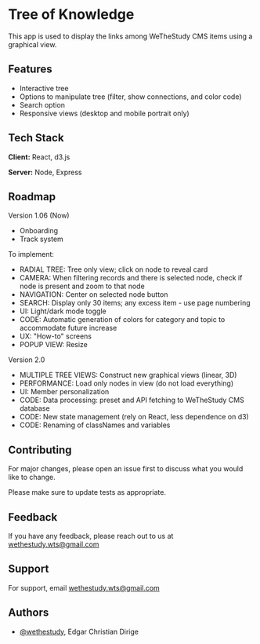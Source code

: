 
# Tree of Knowledge

This app is used to display the links among WeTheStudy CMS items using a graphical view.


## Features

- Interactive tree
- Options to manipulate tree (filter, show connections, and color code)
- Search option
- Responsive views (desktop and mobile portrait only)

## Tech Stack

**Client:** React, d3.js

**Server:** Node, Express


## Roadmap

Version 1.06 (Now)
- Onboarding
- Track system

To implement:
- RADIAL TREE: Tree only view; click on node to reveal card
- CAMERA: When filtering records and there is selected node, check if node is present and zoom to that node
- NAVIGATION: Center on selected node button
- SEARCH: Display only 30 items; any excess item - use page numbering
- UI: Light/dark mode toggle
- CODE: Automatic generation of colors for category and topic to accommodate future increase
- UX: "How-to" screens
- POPUP VIEW: Resize

Version 2.0
- MULTIPLE TREE VIEWS: Construct new graphical views (linear, 3D)
- PERFORMANCE: Load only nodes in view (do not load everything)
- UI: Member personalization
- CODE: Data processing: preset and API fetching to WeTheStudy CMS database
- CODE: New state management (rely on React, less dependence on d3)
- CODE: Renaming of classNames and variables

## Contributing

For major changes, please open an issue first
to discuss what you would like to change.

Please make sure to update tests as appropriate.

## Feedback

If you have any feedback, please reach out to us at wethestudy.wts@gmail.com


## Support

For support, email wethestudy.wts@gmail.com


## Authors
- [@wethestudy](https://github.com/wethestudy), Edgar Christian Dirige

